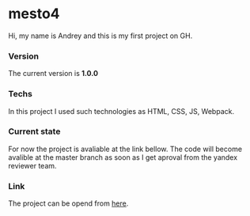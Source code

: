# mesto4
Hi, my name is Andrey and this is my first project on GH.

### Version 
The current version is __1.0.0__

### Techs
In this project I used such technologies as HTML, CSS, JS, Webpack.

### Current state
For now the project is avaliable at the link bellow. The code will become avalible at the master branch as soon as I get aproval from the yandex reviewer team.

### Link 
The project can be opend from [here](https://agas0077.github.io/mesto4/ "Mesto").

